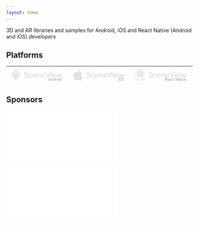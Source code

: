 ```yaml
---
layout: home
---
```

3D and AR libraries and samples for Android, iOS and React Native (Android and iOS) developers

## Platforms

| [![Logo SceneView Android](/assets/img/logos/android/logo_link.png)](https://github.com/SceneView/sceneform-android) | [![Logo SceneView iOS](/assets/img/logos/ios/logo_link.png)](https://github.com/SceneView/sceneform-ios) | [![Logo SceneView React Native](/assets/img/logos/react-native/logo_link.png)](https://github.com/SceneView/react-native-sceneform) |
| - | - | - |

## Sponsors


[![Logo DigitalMate](/assets/img/sponsors/digitalmate.png)](https://www.digitalmate.fr/)

[![Logo Netpipe](/assets/img/sponsors/netpipe.png)](https://www.netpipe.io/)

